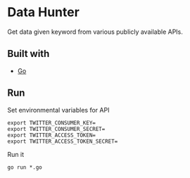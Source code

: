 # Data Hunter

Get data given keyword from various publicly available APIs.

## Built with

- [Go](https://golang.org/)

## Run

Set environmental variables for API

```
export TWITTER_CONSUMER_KEY=
export TWITTER_CONSUMER_SECRET=
export TWITTER_ACCESS_TOKEN=
export TWITTER_ACCESS_TOKEN_SECRET=
```

Run it

```
go run *.go
```
